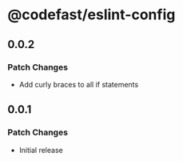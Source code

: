 # @codefast/eslint-config

## 0.0.2

### Patch Changes

- Add curly braces to all if statements

## 0.0.1

### Patch Changes

- Initial release
